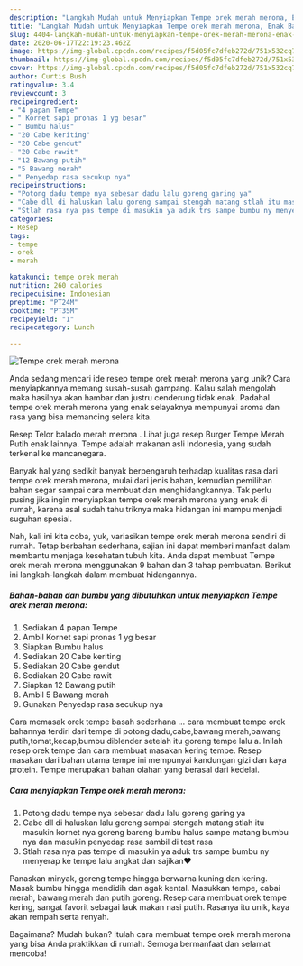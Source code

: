 ```yaml
---
description: "Langkah Mudah untuk Menyiapkan Tempe orek merah merona, Enak Banget"
title: "Langkah Mudah untuk Menyiapkan Tempe orek merah merona, Enak Banget"
slug: 4404-langkah-mudah-untuk-menyiapkan-tempe-orek-merah-merona-enak-banget
date: 2020-06-17T22:19:23.462Z
image: https://img-global.cpcdn.com/recipes/f5d05fc7dfeb272d/751x532cq70/tempe-orek-merah-merona-foto-resep-utama.jpg
thumbnail: https://img-global.cpcdn.com/recipes/f5d05fc7dfeb272d/751x532cq70/tempe-orek-merah-merona-foto-resep-utama.jpg
cover: https://img-global.cpcdn.com/recipes/f5d05fc7dfeb272d/751x532cq70/tempe-orek-merah-merona-foto-resep-utama.jpg
author: Curtis Bush
ratingvalue: 3.4
reviewcount: 3
recipeingredient:
- "4 papan Tempe"
- " Kornet sapi pronas 1 yg besar"
- " Bumbu halus"
- "20 Cabe keriting"
- "20 Cabe gendut"
- "20 Cabe rawit"
- "12 Bawang putih"
- "5 Bawang merah"
- " Penyedap rasa secukup nya"
recipeinstructions:
- "Potong dadu tempe nya sebesar dadu lalu goreng garing ya"
- "Cabe dll di haluskan lalu goreng sampai stengah matang stlah itu masukin kornet nya goreng bareng bumbu halus sampe matang bumbu nya dan masukin penyedap rasa sambil di test rasa"
- "Stlah rasa nya pas tempe di masukin ya aduk trs sampe bumbu ny menyerap ke tempe lalu angkat dan sajikan❤️"
categories:
- Resep
tags:
- tempe
- orek
- merah

katakunci: tempe orek merah 
nutrition: 260 calories
recipecuisine: Indonesian
preptime: "PT24M"
cooktime: "PT35M"
recipeyield: "1"
recipecategory: Lunch

---
```



![Tempe orek merah merona](https://img-global.cpcdn.com/recipes/f5d05fc7dfeb272d/751x532cq70/tempe-orek-merah-merona-foto-resep-utama.jpg)

Anda sedang mencari ide resep tempe orek merah merona yang unik? Cara menyiapkannya memang susah-susah gampang. Kalau salah mengolah maka hasilnya akan hambar dan justru cenderung tidak enak. Padahal tempe orek merah merona yang enak selayaknya mempunyai aroma dan rasa yang bisa memancing selera kita.

Resep Telor balado merah merona ️. Lihat juga resep Burger Tempe Merah Putih enak lainnya. Tempe adalah makanan asli Indonesia, yang sudah terkenal ke mancanegara.

Banyak hal yang sedikit banyak berpengaruh terhadap kualitas rasa dari tempe orek merah merona, mulai dari jenis bahan, kemudian pemilihan bahan segar sampai cara membuat dan menghidangkannya. Tak perlu pusing jika ingin menyiapkan tempe orek merah merona yang enak di rumah, karena asal sudah tahu triknya maka hidangan ini mampu menjadi suguhan spesial.


Nah, kali ini kita coba, yuk, variasikan tempe orek merah merona sendiri di rumah. Tetap berbahan sederhana, sajian ini dapat memberi manfaat dalam membantu menjaga kesehatan tubuh kita. Anda dapat membuat Tempe orek merah merona menggunakan 9 bahan dan 3 tahap pembuatan. Berikut ini langkah-langkah dalam membuat hidangannya.

<!--inarticleads1-->

##### Bahan-bahan dan bumbu yang dibutuhkan untuk menyiapkan Tempe orek merah merona:

1. Sediakan 4 papan Tempe
1. Ambil  Kornet sapi pronas 1 yg besar
1. Siapkan  Bumbu halus
1. Sediakan 20 Cabe keriting
1. Sediakan 20 Cabe gendut
1. Sediakan 20 Cabe rawit
1. Siapkan 12 Bawang putih
1. Ambil 5 Bawang merah
1. Gunakan  Penyedap rasa secukup nya


Cara memasak orek tempe basah sederhana … cara membuat tempe orek bahannya terdiri dari tempe di potong dadu,cabe,bawang merah,bawang putih,tomat,kecap,bumbu diblender setelah itu goreng tempe lalu a. Inilah resep orek tempe dan cara membuat masakan kering tempe. Resep masakan dari bahan utama tempe ini mempunyai kandungan gizi dan kaya protein. Tempe merupakan bahan olahan yang berasal dari kedelai. 

<!--inarticleads2-->

##### Cara menyiapkan Tempe orek merah merona:

1. Potong dadu tempe nya sebesar dadu lalu goreng garing ya
1. Cabe dll di haluskan lalu goreng sampai stengah matang stlah itu masukin kornet nya goreng bareng bumbu halus sampe matang bumbu nya dan masukin penyedap rasa sambil di test rasa
1. Stlah rasa nya pas tempe di masukin ya aduk trs sampe bumbu ny menyerap ke tempe lalu angkat dan sajikan❤️


Panaskan minyak, goreng tempe hingga berwarna kuning dan kering. Masak bumbu hingga mendidih dan agak kental. Masukkan tempe, cabai merah, bawang merah dan putih goreng. Resep cara membuat orek tempe kering, sangat favorit sebagai lauk makan nasi putih. Rasanya itu unik, kaya akan rempah serta renyah. 

Bagaimana? Mudah bukan? Itulah cara membuat tempe orek merah merona yang bisa Anda praktikkan di rumah. Semoga bermanfaat dan selamat mencoba!
